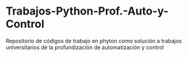 # Trabajos-Python-Prof.-Auto-y-Control
Repositorio de códigos de trabajo en phyton como solución a trabajos universitarios de la profundización de automatización y control
